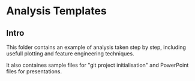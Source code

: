 # Analysis Templates

## Intro

This folder contains an example of analysis taken step by step, including usefull plotting and feature engineering techniques.

It also containes sample files for "git project initialisation" and PowerPoint files for presentations.
